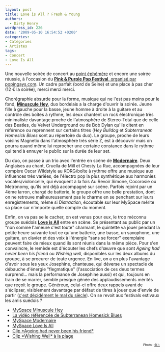 ```yaml
---
layout: post
title: Love is All ? Fresh & Young
authors:
  - Dirty Henry
wordpress_id: 226
date: '2009-05-10 16:54:52 +0200'
categories:
- Catégories
- Artistes
tags:
- Concert
- Love Is All
---
```

Une nouvelle soirée de concert au <a title="Point éphémère" href="http://www.pointephemere.org/" target="_blank">point éphémère</a> et encore une soirée réussie, à l'occasion du <a title="Pink & Purple Pop Festival" href="http://www.popingays.com/article.php?id_article=2079" target="_blank">__Pink & Purple Pop Festival__, organisé par popingays.com</a>. Un cadre parfait (bord de Seine) et une place à pas cher (12 € la soirée), merci merci merci.

Chorégraphie absurde pour la forme, musique qui ne l'est pas moins pour le fond, [__Minuscule Hey__](http://www.facebook.com/minusculeheypage), duo bordelais a la charge d'ouvrir la soirée. Jeune fille à gauche pour la basse, jeune homme à droite à la guitare et au contrôle des boîtes à rythme, les deux chantent un rock électronique très minimaliste davantage proche de l'atmosphère de Stereo-Total que de celle des Beatles, du Velvet Underground ou de Bob Dylan qu'ils citent en référence ou reprennent sur certains titres (*Hey Bulldog* et *Subterranean Homesick Blues* sont au répertoire du duo). Le groupe, proche de leurs voisins Magnetix dans l'atmosphère très série Z, est à découvrir mais on pourra quand même lui reprocher une certaine constance dans le rythme qui tend à ennuyer le public sur la durée de leur set.

Du duo, on passe à un trio avec l'entrée en scène de <a href="http://www.myspace.com/modernairetheband" target="_blank">__Modernaire__</a>. Deux Anglaises au chant, Cruella de Mill et Chesty La Rue, accompagnées de leur compère Oscar Wildstyle au KORG/boîte à rythme offre une musique aux influences très variées, de l'électro pop la plus synthétique aux harmonies vocales/violoncelle, qui évoquent à la fois Au Revoir Simone, Cocorosie ou Metronomy, qu'ils ont déjà accompagné sur scène. Parfois rejoint par un 4ème larron, chargé de batterie, le groupe offre une belle prestation, dont on ne retrouve malheureusement pas le charme en se penchant sur leurs enregistrements, même si *Distraction*, écoutable sur leur MySpace mérite sa place sur n'importe quelle compile du moment.

Enfin, on va pas se le cacher, on est venus pour eux, le trop méconnu groupe suédois <a href="http://myspace.com/loveisall8" target="_blank">__Love is All__</a> entre en scène. Se présentant au public par un "non somme l'ameure c'est toute" charmant, le quintette va jouer pendant la petite heure suivante tout ce qu'une batterie, une basse, un saxophone, une guitare, un clavier et des voix à l'énergie "sans se forcer" exemplaire peuvent faire de mieux quand ils sont réunis dans la même pièce. Pour s'en convaincre, le remède est d'écouter les chefs d'œuvre que sont *Ageing had never been his friend* ou *Wishing well*, disponibles sur les deux albums du groupe, à se procurer de toute urgence. En live, on a en plus l'avantage d'avoir sous les yeux Josephine, chanteuse, qui déverse un spectacle de débauche d'énergie "flegmatique" (l'association de ces deux termes surprend… mais la performance de Josephine aussi) et qui, toujours en train de se marrer, semble presque gênée des applaudissements mérités que reçoit le groupe. Généreux, celui-ci offre deux rappels avant de s'éclipser, visiblement davantage par défaut de titres à jouer que d'envie de partir (<a href="http://deadrooster.free.fr/blog/?p=155" target="_self">c'est décidément le mal du siècle</a>). On se revoit aux festivals estivaux les amis suédois ?

<ul>
	<li><a href="http://www.myspace.com/minusculehey" target="_blank">MySpace Minuscule Hey </a></li>
	<li><a href="http://www.youtube.com/watch?v=__-RVRoGgLM" target="_blank">La vidéo référencée de Subterranean Homesick Blues</a></li>
	<li><a href="http://www.myspace.com/modernairetheband" target="_blank">MySpace Modernaire</a></li>
	<li><a href="http://www.myspace.com/loveisall8" target="_blank">MySpace Love Is All</a></li>
	<li><a href="http://www.youtube.com/watch?v=3jRWa-6qX5M" target="_blank">Clip *Ageing had never been his friend*</a></li>
	<li><a href="http://www.youtube.com/watch?v=wPciRpw3oCg" target="_blank">Clip *Wishing Well* à la plage</a></li>

</ul>
<p style="font-size: 10px; padding-top: 0px; margin-top: 0px; margin-bottom: 0px" align="right">Photo : <a href="http://www.flickr.com/photos/cv47al/">©☃</a></p>
